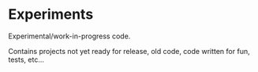 Experiments
===========

Experimental/work-in-progress code.

Contains projects not yet ready for release, old code, code written for fun, tests, etc...
